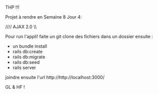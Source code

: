 THP !!!

Projet à rendre en Semaine 8 Jour 4:

////  AJAX 2.0 \\\\


Pour run l'appli! faite un git clone des fichiers dans un dossier ensuite : 
- un bundle install 
- rails db:create 
- rails db:migrate 
- rails db:seed  
- rails server 

joindre ensuite l'url http://http://localhost:3000/

GL & HF !
